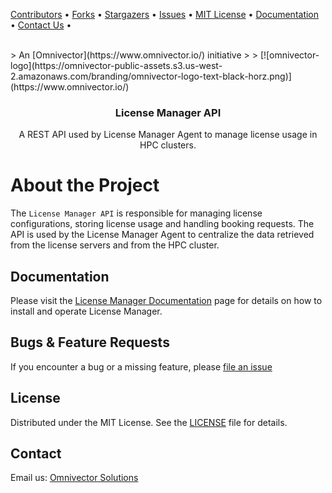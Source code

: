 [contributors-url]: https://github.com/omnivector-solutions/license-manager/graphs/contributors
[forks-url]: https://github.com/omnivector-solutions/license-manager/network/members
[stars-url]: https://github.com/omnivector-solutions/license-manager/stargazers
[issues-url]: https://github.com/omnivector-solutions/license-manager/issues
[license-url]: https://github.com/omnivector-solutions/license-manager/blob/master/LICENSE
[docs-url]: https://omnivector-solutions.github.io/license-manager/
[contact-us]: mailto:info@omnivector.solutions

[Contributors][contributors-url] •
[Forks][forks-url] •
[Stargazers][stars-url] •
[Issues][issues-url] •
[MIT License][license-url] •
[Documentation][docs-url] •
[Contact Us][contact-us] •

<!-- PROJECT LOGO -->
<br />
> An [Omnivector](https://www.omnivector.io/) initiative
>
> [![omnivector-logo](https://omnivector-public-assets.s3.us-west-2.amazonaws.com/branding/omnivector-logo-text-black-horz.png)](https://www.omnivector.io/)

<h3 align="center">License Manager API</h3>

<p align="center">
A REST API used by License Manager Agent to manage license usage in HPC clusters.
</p>


# About the Project
The `License Manager API` is responsible for managing license configurations, storing license usage and handling booking requests. The API is used by the License Manager Agent to centralize the data retrieved from the license servers and from the HPC cluster.


## Documentation

Please visit the
[License Manager Documentation][docs-url]
page for details on how to install and operate License Manager.


## Bugs & Feature Requests

If you encounter a bug or a missing feature, please
[file an issue][issues-url]


## License
Distributed under the MIT License. See the [LICENSE][license-url] file for details.


## Contact
Email us: [Omnivector Solutions][contact-us]
